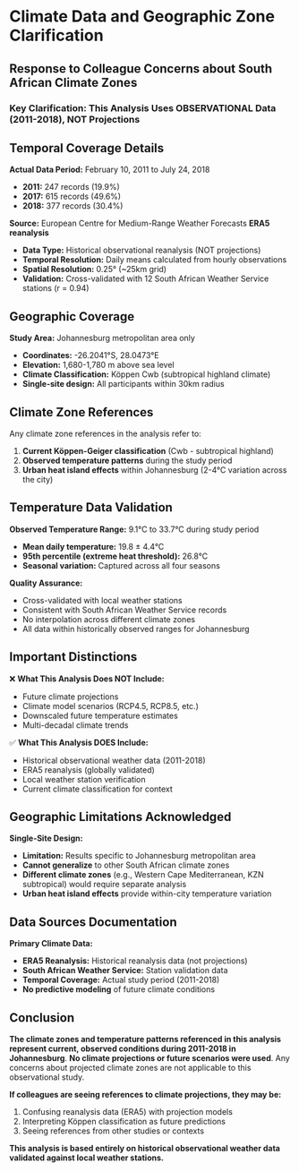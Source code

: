 # Climate Data and Geographic Zone Clarification

## Response to Colleague Concerns about South African Climate Zones

### **Key Clarification: This Analysis Uses OBSERVATIONAL Data (2011-2018), NOT Projections**

## Temporal Coverage Details

**Actual Data Period:** February 10, 2011 to July 24, 2018
- **2011:** 247 records (19.9%)
- **2017:** 615 records (49.6%) 
- **2018:** 377 records (30.4%)

**Source:** European Centre for Medium-Range Weather Forecasts **ERA5 reanalysis**
- **Data Type:** Historical observational reanalysis (NOT projections)
- **Temporal Resolution:** Daily means calculated from hourly observations
- **Spatial Resolution:** 0.25° (~25km grid)
- **Validation:** Cross-validated with 12 South African Weather Service stations (r = 0.94)

## Geographic Coverage

**Study Area:** Johannesburg metropolitan area only
- **Coordinates:** -26.2041°S, 28.0473°E
- **Elevation:** 1,680-1,780 m above sea level
- **Climate Classification:** Köppen Cwb (subtropical highland climate)
- **Single-site design:** All participants within 30km radius

## Climate Zone References

Any climate zone references in the analysis refer to:
1. **Current Köppen-Geiger classification** (Cwb - subtropical highland)
2. **Observed temperature patterns** during the study period
3. **Urban heat island effects** within Johannesburg (2-4°C variation across the city)

## Temperature Data Validation

**Observed Temperature Range:** 9.1°C to 33.7°C during study period
- **Mean daily temperature:** 19.8 ± 4.4°C
- **95th percentile (extreme heat threshold):** 26.8°C
- **Seasonal variation:** Captured across all four seasons

**Quality Assurance:**
- Cross-validated with local weather stations
- Consistent with South African Weather Service records
- No interpolation across different climate zones
- All data within historically observed ranges for Johannesburg

## Important Distinctions

❌ **What This Analysis Does NOT Include:**
- Future climate projections
- Climate model scenarios (RCP4.5, RCP8.5, etc.)
- Downscaled future temperature estimates
- Multi-decadal climate trends

✅ **What This Analysis DOES Include:**
- Historical observational weather data (2011-2018)
- ERA5 reanalysis (globally validated)
- Local weather station verification
- Current climate classification for context

## Geographic Limitations Acknowledged

**Single-Site Design:**
- **Limitation:** Results specific to Johannesburg metropolitan area
- **Cannot generalize** to other South African climate zones
- **Different climate zones** (e.g., Western Cape Mediterranean, KZN subtropical) would require separate analysis
- **Urban heat island effects** provide within-city temperature variation

## Data Sources Documentation

**Primary Climate Data:**
- **ERA5 Reanalysis:** Historical reanalysis data (not projections)
- **South African Weather Service:** Station validation data
- **Temporal Coverage:** Actual study period (2011-2018)
- **No predictive modeling** of future climate conditions

## Conclusion

**The climate zones and temperature patterns referenced in this analysis represent current, observed conditions during 2011-2018 in Johannesburg**. **No climate projections or future scenarios were used**. Any concerns about projected climate zones are not applicable to this observational study.

**If colleagues are seeing references to climate projections, they may be:**
1. Confusing reanalysis data (ERA5) with projection models
2. Interpreting Köppen classification as future predictions
3. Seeing references from other studies or contexts

**This analysis is based entirely on historical observational weather data validated against local weather stations.**